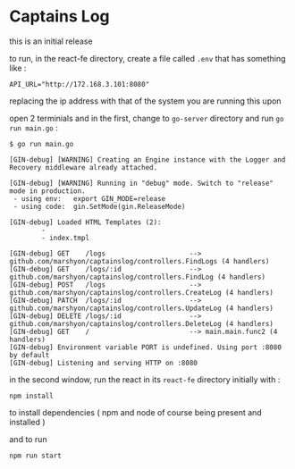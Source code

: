 # Captains Log

this is an initial release

to run, in the react-fe directory, create a file called `.env` that has something like :

```
API_URL="http://172.168.3.101:8080"
```

replacing the ip address with that of the system you are running this upon

open 2 terminials and in the first, change to `go-server` directory and run `go run main.go` :

```
$ go run main.go

[GIN-debug] [WARNING] Creating an Engine instance with the Logger and Recovery middleware already attached.

[GIN-debug] [WARNING] Running in "debug" mode. Switch to "release" mode in production.
 - using env:   export GIN_MODE=release
 - using code:  gin.SetMode(gin.ReleaseMode)

[GIN-debug] Loaded HTML Templates (2):
        -
        - index.tmpl

[GIN-debug] GET    /logs                     --> github.com/marshyon/captainslog/controllers.FindLogs (4 handlers)
[GIN-debug] GET    /logs/:id                 --> github.com/marshyon/captainslog/controllers.FindLog (4 handlers)
[GIN-debug] POST   /logs                     --> github.com/marshyon/captainslog/controllers.CreateLog (4 handlers)
[GIN-debug] PATCH  /logs/:id                 --> github.com/marshyon/captainslog/controllers.UpdateLog (4 handlers)
[GIN-debug] DELETE /logs/:id                 --> github.com/marshyon/captainslog/controllers.DeleteLog (4 handlers)
[GIN-debug] GET    /                         --> main.main.func2 (4 handlers)
[GIN-debug] Environment variable PORT is undefined. Using port :8080 by default
[GIN-debug] Listening and serving HTTP on :8080
```

in the second window, run the react in its `react-fe` directory initially with :

```
npm install
```

to install dependencies ( npm and node of course being present and installed )

and to run 

```
npm run start
```








